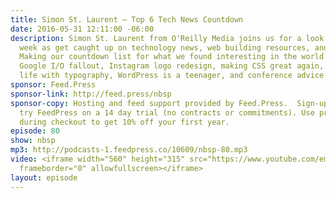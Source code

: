 ```yaml
---
title: Simon St. Laurent — Top 6 Tech News Countdown
date: 2016-05-31 12:11:00 -06:00
description: Simon St. Laurent from O'Reilly Media joins us for a look at the past
  week as get caught up on technology news, web building resources, and social commentary.
  Making our countdown list for what we found interesting in the world this week -
  Google I/O fallout, Instagram logo redesign, making CSS great again, saving your
  life with typography, WordPress is a teenager, and conference advice!
sponsor: Feed.Press
sponsor-link: http://feed.press/nbsp
sponsor-copy: Hosting and feed support provided by Feed.Press.  Sign-up today and
  try FeedPress on a 14 day trial (no contracts or commitments). Use promo code *nbsp*
  during checkout to get 10% off your first year.
episode: 80
show: nbsp
mp3: http://podcasts-1.feedpress.co/10609/nbsp-80.mp3
video: <iframe width="560" height="315" src="https://www.youtube.com/embed/lNvxRmQhpig"
  frameborder="0" allowfullscreen></iframe>
layout: episode
---
```


